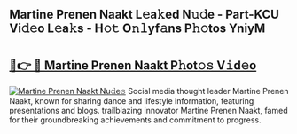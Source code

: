 ## Martine Prenen Naakt L𝚎a𝚔ed N𝚞𝚍e - Part-KCU Vi𝚍𝚎o L𝚎a𝚔s - H𝚘𝚝 O𝚗𝚕yf𝚊ns P𝚑𝚘tos YniyM

# <h2><a href="http://kfcw0d.oniu.top/?m=Martine+Prenen+Naakt">🔗👉 🔴 Martine Prenen Naakt P𝚑ot𝚘𝚜 V𝚒d𝚎o</a></h2>

[![Martine Prenen Naakt Nu𝚍e𝚜](https://i.imgur.com/0qMVB7G.gif)](http://kfcw0d.oniu.top/?m=Martine+Prenen+Naakt)
Social media thought leader Martine Prenen Naakt, known for sharing dance and lifestyle information, featuring presentations and blogs. trailblazing innovator Martine Prenen Naakt, famed for their groundbreaking achievements and commitment to progress.  
